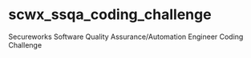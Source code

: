 # scwx_ssqa_coding_challenge
Secureworks Software Quality Assurance/Automation Engineer Coding Challenge

